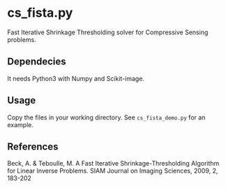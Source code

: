 # cs_fista.py
Fast Iterative Shrinkage Thresholding solver for Compressive Sensing problems.

## Dependecies
It needs Python3 with Numpy and Scikit-image.

## Usage 

Copy the files in your working directory. 
See `cs_fista_demo.py` for an example.   

## References            

Beck, A. & Teboulle, M. 
A Fast Iterative Shrinkage-Thresholding Algorithm for 
Linear Inverse Problems. 
SIAM Journal on Imaging Sciences, 2009, 2, 183-202
